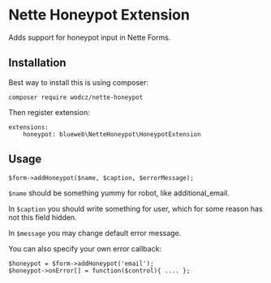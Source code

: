 # Nette Honeypot Extension

Adds support for honeypot input in Nette Forms.

## Installation

Best way to install this is using composer:

	composer require wodcz/nette-honeypot
	
Then register extension:
	
	extensions:
        honeypot: blueweb\NetteHoneypot\HoneypotExtension
        
## Usage

	$form->addHoneypot($name, $caption, $errorMessage);
	
`$name` should be something yummy for robot, like additional_email.

In `$caption` you should write something for user, which for some reason has not this field hidden.

In `$message` you may change default error message.
	 
You can also specify your own error callback:

	$honeypot = $form->addHoneypot('email');
	$honeypot->onError[] = function($control){ .... };
